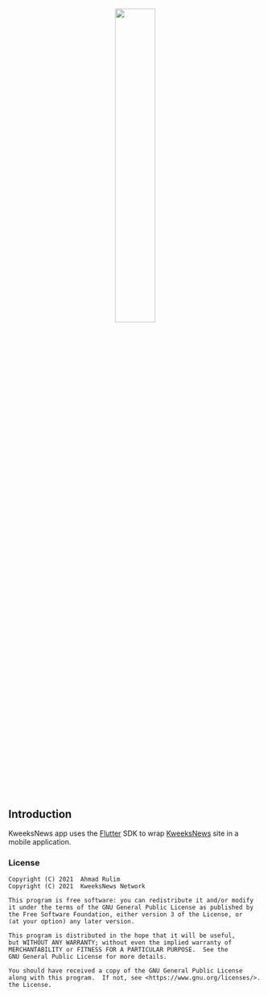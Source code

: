 # <p align="center"><img width="40%" src="https://www.kweeksnews.com/wp-content/uploads/2020/07/kweeksnews-black.svg"></p>

## Introduction

KweeksNews app uses the [Flutter](https://flutter.dev/) SDK to
wrap [KweeksNews](https://www.kweeksnews.com/) site in a mobile application.

### License

```
Copyright (C) 2021  Ahmad Rulim
Copyright (C) 2021  KweeksNews Network

This program is free software: you can redistribute it and/or modify
it under the terms of the GNU General Public License as published by
the Free Software Foundation, either version 3 of the License, or
(at your option) any later version.

This program is distributed in the hope that it will be useful,
but WITHOUT ANY WARRANTY; without even the implied warranty of
MERCHANTABILITY or FITNESS FOR A PARTICULAR PURPOSE.  See the
GNU General Public License for more details.

You should have received a copy of the GNU General Public License
along with this program.  If not, see <https://www.gnu.org/licenses/>.
the License.
```

